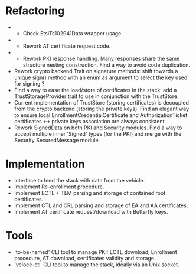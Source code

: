 
# Refactoring
- * Check EtsiTs102941Data wrapper usage.
- * Rework AT certificate request code.
- * Rework PKI response handling. Many responses share the same structure nesting construction. Find a way to avoid code duplication.
- Rework crypto backend Trait on signature methods: shift towards a unique sign() method with an enum as argument to select the key used for signing ?
- Find a way to ease the load/store of certificates in the stack: add a TrustStorageProvider trait to use in conjunction with the TrustStore.
- Current implementation of TrustStore (storing certificates) is decoupled from the crypto backend (storing the private keys). Find an elegant way to ensure
  local EnrollmentCredentialCertificate and AuthorizationTicket certificates <-> private keys association are always consistent.
-  Rework SignedData on both PKI and Security modules. Find a way to accept multiple inner 'Signed' types (for the PKI) and merge with the Security SecuredMessage module.

# Implementation
- Interface to feed the stack with data from the vehicle.
- Implement Re-enrollment procedure.
- Implement ECTL + TLM parsing and storage of contained root certificates.
- Implement CTL and CRL parsing and storage of EA and AA certificates.
- Implement AT certificate request/download with Butterfly keys.

# Tools
- 'to-be-named' CLI tool to manage PKI: ECTL download, Enrollment procedure, AT download, certificates validity and storage.
- 'veloce-ctl' CLI tool to manage the stack, ideally via an Unix socket.
